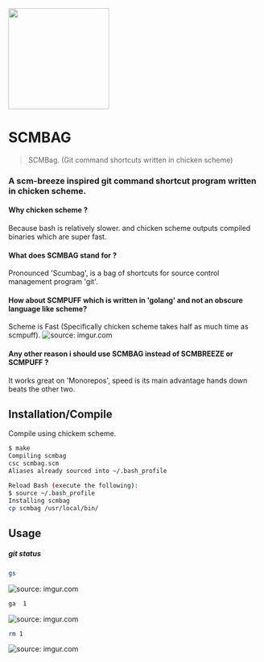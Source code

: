 <img src="https://i.imgur.com/ro2uIXv.png" width="200" />

# SCMBAG
> SCMBag. (Git command shortcuts written in chicken scheme)

### A scm-breeze inspired git command shortcut program written in chicken scheme.

#### Why chicken scheme ? 
Because bash is relatively slower. and chicken scheme outputs compiled binaries which are super fast.

#### What does SCMBAG stand for ?
Pronounced 'Scumbag', is a bag of shortcuts for source control management program 'git'.

#### How about SCMPUFF which is written in 'golang' and not an obscure language like scheme?
Scheme is Fast (Specifically chicken scheme takes half as much time as scmpuff).
<img src="https://i.imgur.com/jFP9sub.png" title="source: imgur.com" />

#### Any other reason i should use SCMBAG instead of SCMBREEZE or SCMPUFF ?
It works great on 'Monorepos', speed is its main advantage hands down beats the other two.


## Installation/Compile

Compile using chickem scheme. 
```bash
$ make
Compiling scmbag
csc scmbag.scm 
Aliases already sourced into ~/.bash_profile

Reload Bash (execute the following):
$ source ~/.bash_profile
Installing scmbag
cp scmbag /usr/local/bin/

```

## Usage

##### git status
```bash
gs
```
<img src="https://i.imgur.com/DuhFUEw.png" title="source: imgur.com"/>

```bash
ga  1
```
<img src="https://i.imgur.com/yBAI1gd.png" title="source: imgur.com" />

```bash
rm 1
```
<img src="https://i.imgur.com/JMYfRDF.png" title="source: imgur.com" />
